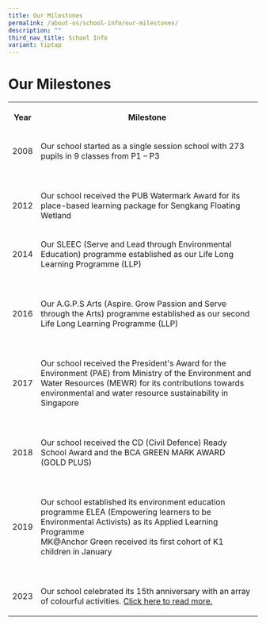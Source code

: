 ```yaml
---
title: Our Milestones
permalink: /about-us/school-info/our-milestones/
description: ""
third_nav_title: School Info
variant: tiptap
---
```

<h1>Our Milestones</h1>
<table style="minWidth: 50px">
<colgroup>
<col>
<col>
</colgroup>
<tbody>
<tr>
<th rowspan="1" colspan="1">
<p>Year</p>
</th>
<th rowspan="1" colspan="1">
<p>Milestone</p>
</th>
</tr>
<tr>
<td rowspan="1" colspan="1">
<p>2008</p>
</td>
<td rowspan="1" colspan="1">
<p>Our school started as a single session school with 273 pupils in 9 classes
from P1 – P3</p>
</td>
</tr>
<tr>
<td rowspan="1" colspan="1">
<p></p>
</td>
<td rowspan="1" colspan="1">
<p></p>
</td>
</tr>
<tr>
<td rowspan="1" colspan="1">
<p>2012</p>
</td>
<td rowspan="1" colspan="1">
<p>Our school received the PUB Watermark Award for its place-based learning
package for Sengkang Floating Wetland</p>
</td>
</tr>
<tr>
<td rowspan="1" colspan="1">
<p>2014</p>
</td>
<td rowspan="1" colspan="1">
<p>Our SLEEC (Serve and Lead through Environmental Education) programme established
as our Life Long Learning Programme (LLP)</p>
</td>
</tr>
<tr>
<td rowspan="1" colspan="1">
<p></p>
</td>
<td rowspan="1" colspan="1">
<p></p>
</td>
</tr>
<tr>
<td rowspan="1" colspan="1">
<p>2016</p>
</td>
<td rowspan="1" colspan="1">
<p>Our A.G.P.S Arts (Aspire. Grow Passion and Serve through the Arts) programme
established as our second Life Long Learning Programme (LLP)</p>
</td>
</tr>
<tr>
<td rowspan="1" colspan="1">
<p></p>
</td>
<td rowspan="1" colspan="1">
<p></p>
</td>
</tr>
<tr>
<td rowspan="1" colspan="1">
<p>2017</p>
</td>
<td rowspan="1" colspan="1">
<p>Our school received the President's Award for the Environment (PAE) from
Ministry of the Environment and Water Resources (MEWR) for its contributions
towards environmental and water resource sustainability in Singapore</p>
</td>
</tr>
<tr>
<td rowspan="1" colspan="1">
<p></p>
</td>
<td rowspan="1" colspan="1">
<p></p>
</td>
</tr>
<tr>
<td rowspan="1" colspan="1">
<p>2018</p>
</td>
<td rowspan="1" colspan="1">
<p>Our school received the&nbsp;CD (Civil Defence) Ready School Award&nbsp;and
the BCA GREEN MARK AWARD (GOLD&nbsp;PLUS)</p>
</td>
</tr>
<tr>
<td rowspan="1" colspan="1">
<p></p>
</td>
<td rowspan="1" colspan="1">
<p></p>
</td>
</tr>
<tr>
<td rowspan="1" colspan="1">
<p>2019</p>
</td>
<td rowspan="1" colspan="1">
<p>Our school established its environment education programme ELEA (Empowering
learners to be Environmental Activists) as its Applied Learning Programme
<br>MK@Anchor Green received its first cohort of K1 children in January</p>
</td>
</tr>
<tr>
<td rowspan="1" colspan="1">
<p></p>
</td>
<td rowspan="1" colspan="1">
<p></p>
</td>
</tr>
<tr>
<td rowspan="1" colspan="1">
<p>2023</p>
</td>
<td rowspan="1" colspan="1">
<p>Our school celebrated its 15th anniversary with an array of colourful
activities. <a href="https://anchorgreenpri.moe.edu.sg/our-journey/" rel="noopener noreferrer nofollow" target="_blank">Click here to  read more.</a>
</p>
</td>
</tr>
</tbody>
</table>
<p></p>